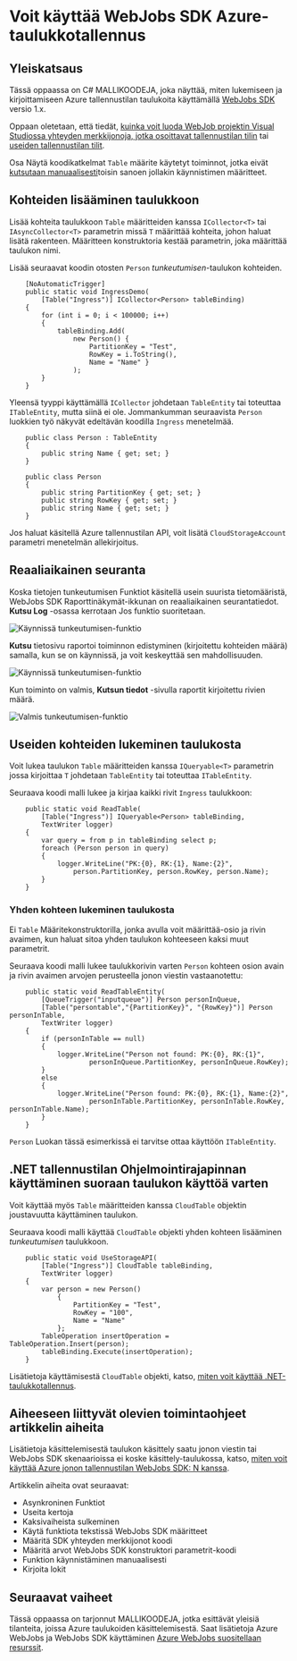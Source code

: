 <properties 
    pageTitle="Voit käyttää WebJobs SDK Azure-taulukkotallennus" 
    description="Opettele käyttämään Azure-taulukkotallennus WebJobs SDK: N kanssa. Taulukoiden luominen, kohteiden lisääminen taulukoihin ja lukea olemassa olevat taulukot." 
    services="app-service\web, storage" 
    documentationCenter=".net" 
    authors="tdykstra" 
    manager="wpickett" 
    editor="jimbe"/>

<tags 
    ms.service="app-service-web" 
    ms.workload="web" 
    ms.tgt_pltfrm="na" 
    ms.devlang="dotnet" 
    ms.topic="article" 
    ms.date="06/01/2016" 
    ms.author="tdykstra"/>

# <a name="how-to-use-azure-table-storage-with-the-webjobs-sdk"></a>Voit käyttää WebJobs SDK Azure-taulukkotallennus

## <a name="overview"></a>Yleiskatsaus

Tässä oppaassa on C# MALLIKOODEJA, joka näyttää, miten lukemiseen ja kirjoittamiseen Azure tallennustilan taulukoita käyttämällä [WebJobs SDK](websites-dotnet-webjobs-sdk.md) versio 1.x.

Oppaan oletetaan, että tiedät, [kuinka voit luoda WebJob projektin Visual Studiossa yhteyden merkkijonoja, jotka osoittavat tallennustilan tilin](websites-dotnet-webjobs-sdk-get-started.md) tai [useiden tallennustilan tilit](https://github.com/Azure/azure-webjobs-sdk/blob/master/test/Microsoft.Azure.WebJobs.Host.EndToEndTests/MultipleStorageAccountsEndToEndTests.cs).
        
Osa Näytä koodikatkelmat `Table` määrite käytetyt toiminnot, jotka eivät [kutsutaan manuaalisesti](websites-dotnet-webjobs-sdk-storage-queues-how-to.md#manual)toisin sanoen jollakin käynnistimen määritteet. 

## <a id="ingress"></a>Kohteiden lisääminen taulukkoon

Lisää kohteita taulukkoon `Table` määritteiden kanssa `ICollector<T>` tai `IAsyncCollector<T>` parametrin missä `T` määrittää kohteita, johon haluat lisätä rakenteen. Määritteen konstruktoria kestää parametrin, joka määrittää taulukon nimi. 

Lisää seuraavat koodin otosten `Person` *tunkeutumisen*-taulukon kohteiden.

        [NoAutomaticTrigger]
        public static void IngressDemo(
            [Table("Ingress")] ICollector<Person> tableBinding)
        {
            for (int i = 0; i < 100000; i++)
            {
                tableBinding.Add(
                    new Person() { 
                        PartitionKey = "Test", 
                        RowKey = i.ToString(), 
                        Name = "Name" }
                    );
            }
        }

Yleensä tyyppi käyttämällä `ICollector` johdetaan `TableEntity` tai toteuttaa `ITableEntity`, mutta siinä ei ole. Jommankumman seuraavista `Person` luokkien työ näkyvät edeltävän koodilla `Ingress` menetelmää.

        public class Person : TableEntity
        {
            public string Name { get; set; }
        }

        public class Person
        {
            public string PartitionKey { get; set; }
            public string RowKey { get; set; }
            public string Name { get; set; }
        }

Jos haluat käsitellä Azure tallennustilan API, voit lisätä `CloudStorageAccount` parametri menetelmän allekirjoitus.

## <a id="monitor"></a>Reaaliaikainen seuranta

Koska tietojen tunkeutumisen Funktiot käsitellä usein suurista tietomääristä, WebJobs SDK Raporttinäkymät-ikkunan on reaaliaikainen seurantatiedot. **Kutsu Log** -osassa kerrotaan Jos funktio suoritetaan.

![Käynnissä tunkeutumisen-funktio](./media/websites-dotnet-webjobs-sdk-storage-tables-how-to/ingressrunning.png)

**Kutsu** tietosivu raportoi toiminnon edistyminen (kirjoitettu kohteiden määrä) samalla, kun se on käynnissä, ja voit keskeyttää sen mahdollisuuden. 

![Käynnissä tunkeutumisen-funktio](./media/websites-dotnet-webjobs-sdk-storage-tables-how-to/ingressprogress.png)

Kun toiminto on valmis, **Kutsun tiedot** -sivulla raportit kirjoitettu rivien määrä.

![Valmis tunkeutumisen-funktio](./media/websites-dotnet-webjobs-sdk-storage-tables-how-to/ingresssuccess.png)

## <a id="multiple"></a>Useiden kohteiden lukeminen taulukosta

Voit lukea taulukon `Table` määritteiden kanssa `IQueryable<T>` parametrin jossa kirjoittaa `T` johdetaan `TableEntity` tai toteuttaa `ITableEntity`.

Seuraava koodi malli lukee ja kirjaa kaikki rivit `Ingress` taulukkoon:
 
        public static void ReadTable(
            [Table("Ingress")] IQueryable<Person> tableBinding,
            TextWriter logger)
        {
            var query = from p in tableBinding select p;
            foreach (Person person in query)
            {
                logger.WriteLine("PK:{0}, RK:{1}, Name:{2}", 
                    person.PartitionKey, person.RowKey, person.Name);
            }
        }

### <a id="readone"></a>Yhden kohteen lukeminen taulukosta

Ei `Table` Määritekonstruktorilla, jonka avulla voit määrittää-osio ja rivin avaimen, kun haluat sitoa yhden taulukon kohteeseen kaksi muut parametrit.

Seuraava koodi malli lukee taulukkorivin varten `Person` kohteen osion avain ja rivin avaimen arvojen perusteella jonon viestin vastaanotettu:  

        public static void ReadTableEntity(
            [QueueTrigger("inputqueue")] Person personInQueue,
            [Table("persontable","{PartitionKey}", "{RowKey}")] Person personInTable,
            TextWriter logger)
        {
            if (personInTable == null)
            {
                logger.WriteLine("Person not found: PK:{0}, RK:{1}",
                        personInQueue.PartitionKey, personInQueue.RowKey);
            }
            else
            {
                logger.WriteLine("Person found: PK:{0}, RK:{1}, Name:{2}",
                        personInTable.PartitionKey, personInTable.RowKey, personInTable.Name);
            }
        }


`Person` Luokan tässä esimerkissä ei tarvitse ottaa käyttöön `ITableEntity`.

## <a id="storageapi"></a>.NET tallennustilan Ohjelmointirajapinnan käyttäminen suoraan taulukon käyttöä varten

Voit käyttää myös `Table` määritteiden kanssa `CloudTable` objektin joustavuutta käyttäminen taulukon.

Seuraava koodi malli käyttää `CloudTable` objekti yhden kohteen lisääminen *tunkeutumisen* taulukkoon. 
 
        public static void UseStorageAPI(
            [Table("Ingress")] CloudTable tableBinding,
            TextWriter logger)
        {
            var person = new Person()
                {
                    PartitionKey = "Test",
                    RowKey = "100",
                    Name = "Name"
                };
            TableOperation insertOperation = TableOperation.Insert(person);
            tableBinding.Execute(insertOperation);
        }

Lisätietoja käyttämisestä `CloudTable` objekti, katso, [miten voit käyttää .NET-taulukkotallennus](../storage/storage-dotnet-how-to-use-tables.md). 

## <a id="queues"></a>Aiheeseen liittyvät olevien toimintaohjeet artikkelin aiheita

Lisätietoja käsittelemisestä taulukon käsittely saatu jonon viestin tai WebJobs SDK skenaarioissa ei koske käsittely-taulukossa, katso, [miten voit käyttää Azure jonon tallennustilan WebJobs SDK: N kanssa](websites-dotnet-webjobs-sdk-storage-queues-how-to.md). 

Artikkelin aiheita ovat seuraavat:

* Asynkroninen Funktiot
* Useita kertoja
* Kaksivaiheista sulkeminen
* Käytä funktiota tekstissä WebJobs SDK määritteet
* Määritä SDK yhteyden merkkijonot koodi
* Määritä arvot WebJobs SDK konstruktori parametrit-koodi
* Funktion käynnistäminen manuaalisesti
* Kirjoita lokit

## <a id="nextsteps"></a>Seuraavat vaiheet

Tässä oppaassa on tarjonnut MALLIKOODEJA, jotka esittävät yleisiä tilanteita, joissa Azure taulukoiden käsittelemisestä. Saat lisätietoja Azure WebJobs ja WebJobs SDK käyttäminen [Azure WebJobs suositellaan resurssit](http://go.microsoft.com/fwlink/?linkid=390226).
 
